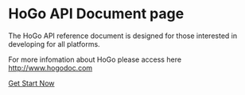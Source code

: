 HoGo API Document page
===
The HoGo API reference document is designed for those interested in developing for all platforms.

For more infomation about HoGo please access here http://www.hogodoc.com

<a href="https://github.com/hogodev/api/wiki" >Get Start Now</a>
